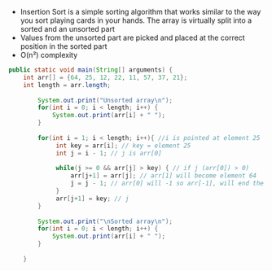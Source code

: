 - Insertion Sort is a simple sorting algorithm that works similar to the way you sort playing cards in your hands. The array is virtually split into a sorted and an unsorted part
- Values from the unsorted part are picked and placed at the correct position in the sorted part
- O(n²) complexity

```Java
public static void main(String[] arguments) {
	int arr[] = {64, 25, 12, 22, 11, 57, 37, 21};
	int length = arr.length;
        
        System.out.print("Unsorted array\n");
        for(int i = 0; i < length; i++) {
            System.out.print(arr[i] + " ");
        }
        
        for(int i = 1; i < length; i++){ //i is pointed at element 25
             int key = arr[i]; // key = element 25
             int j = i - 1; // j is arr[0]
             
             while(j >= 0 && arr[j] > key) { // if j (arr[0]) > 0)
                 arr[j+1] = arr[j]; // arr[1] will become element 64
                 j = j - 1; // arr[0] will -1 so arr[-1], will end the loop
             }
             arr[j+1] = key; // j
        }
        
        System.out.print("\nSorted array\n");
        for(int i = 0; i < length; i++) {
            System.out.print(arr[i] + " ");
        }
        
    }
```